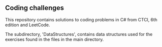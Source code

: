## Coding challenges
This repository contains solutions to coding problems in C# from CTCI, 6th edition and LeetCode.

The subdirectory, 'DataStructures', contains data structures used for the exercises found in the 
files in the main directory.